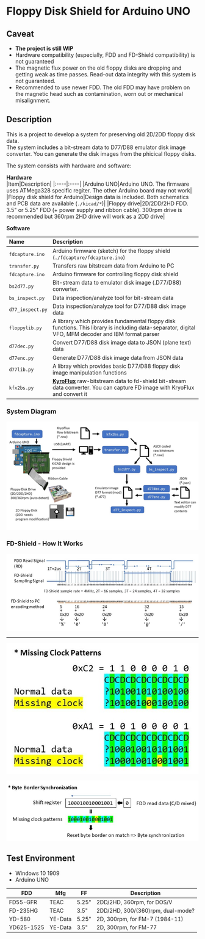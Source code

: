 # Floppy Disk Shield for Arduino UNO

## Caveat  
- **The project is still WIP**
- Hardware compatibility (especially, FDD and FD-Shield compatibility) is not guaranteed
- The magnetic flux power on the old floppy disks are dropping and getting weak as time passes. Read-out data integrity with this system is not guaranteed.
- Recommended to use newer FDD. The old FDD may have problem on the magnetic head such as contamination, worn out or mechanical misalignment.

## Description
This is a project to develop a system for preserving old 2D/2DD floppy disk data.  
The system includes a bit-stream data to D77/D88 emulator disk image converter. You can generate the disk images from the phicical floppy disks.  

The system consists with hardware and software:  

**Hardware**  
|Item|Description|
|:----|:----|
|Arduino UNO|Arduino UNO. The firmware uses ATMega328 specific regiter. The other Arduino board may not work|
|Floppy disk shield for Arduino|Design data is included. Both schematics and PCB data are available (`./kicad/*`)|
|Floppy drive|2D/2DD/2HD FDD. 3.5" or 5.25" FDD (+ power supply and ribbon cable). 300rpm drive is recommended but 360rpm 2HD drive will work as a 2DD drive|  

**Software**  

|Name|Description|
|:--------|:-----------|
|`fdcapture.ino`|Arduino firmware (sketch) for the floppy shield (`./fdcapture/fdcapture.ino`)|
|`transfer.py`|Transfers raw bitstream data from Arduino to PC|
|`fdcapture.ino`|Arduino firmware for controlling floppy disk shield|
|`bs2d77.py`|Bit-stream data to emulator disk image (.D77/D88) converter.|
|`bs_inspect.py`|Data inspection/analyze tool for bit-stream data|
|`d77_inspect.py`|Data inspection/analyze tool for D77/D88 disk image data|
|`floppylib.py`|A library which provides fundamental floppy disk functions. This library is including data-separator, digital VFO, MFM decoder and IBM format parser|
|`d77dec.py`|Convert D77/D88 disk image data to JSON (plane text) data|
|`d77enc.py`|Generate D77/D88 disk image data from JSON data|
|`d77lib.py`|A libray which provides basic D77/D88 floppy disk image manipulation functions|
|`kfx2bs.py`|[**KyroFlux**](https://www.kryoflux.com/) raw-bitstream data to fd-shield bit-stream data converter. You can capture FD image with KryoFlux and convert it|


### System Diagram
![system_diagram](resources/fd-shield.jpg)

### FD-Shield - How It Works
![FD_Shield How it works](resources/fd-shield1.jpg)

---------

![MFM Missing Clock Patterns](resources/missing_clock.jpg)

![system_diagram](resources/byte_sync.jpg)

## Test Environment

- Windows 10 1909
- Arduino UNO

|FDD|Mfg|FF|Description|
|---|----|----|----|
|FD55-GFR|TEAC|5.25"|2DD/2HD, 360rpm, for DOS/V|
|FD-235HG|TEAC|3.5"|2DD/2HD, 300/(360)rpm, dual-mode?|
|YD-580|YE-Data|5.25"|2D, 300rpm, for FM-7 (1984-11)|
|YD625-1525|YE-Data|3.5"|2D, 300rpm, for FM-77|

